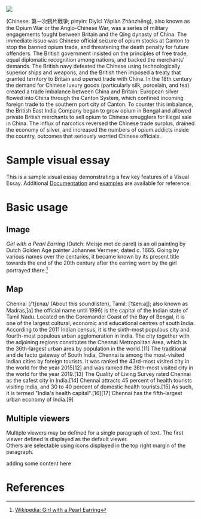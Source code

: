 <a href="https://juncture-digital.org"><img src="https://juncture-digital.org/images/ve-button.png"></a>

<param ve-config 
       title="Opium War"
       author="Mojo"
       banner="https://upload.wikimedia.org/wikipedia/commons/thumb/8/89/Destroying_Chinese_war_junks%2C_by_E._Duncan_%281843%29.jpg/800px-Destroying_Chinese_war_junks%2C_by_E._Duncan_%281843%29.jpg" 
       layout="vertical">
(Chinese: 第一次鴉片戰爭; pinyin: Dìyīcì Yāpiàn Zhànzhēng), also known as the Opium War or the Anglo-Chinese War, was a series of military engagements fought between Britain and the Qing dynasty of China. The immediate issue was Chinese official seizure of opium stocks at Canton to stop the banned opium trade, and threatening the death penalty for future offenders. The British government insisted on the principles of free trade, equal diplomatic recognition among nations, and backed the merchants' demands. The British navy defeated the Chinese using technologically superior ships and weapons, and the British then imposed a treaty that granted territory to Britain and opened trade with China.
<param ve-map>
In the 18th century the demand for Chinese luxury goods (particularly silk, porcelain, and tea) created a trade imbalance between China and Britain. European silver flowed into China through the Canton System, which confined incoming foreign trade to the southern port city of Canton. To counter this imbalance, the British East India Company began to grow opium in Bengal and allowed private British merchants to sell opium to Chinese smugglers for illegal sale in China. The influx of narcotics reversed the Chinese trade surplus, drained the economy of silver, and increased the numbers of opium addicts inside the country, outcomes that seriously worried Chinese officials.
<!-- Entities discussed throughout the essay are typically defined before the essay text and
     are thus available in all text.  Entity identifiers (QIDs) can be found in either
     Wikipedia or Wikidata (https://www.wikidata.org)> -->
<param ve-entity eid="Q185372"> <!-- Girl with a Pearl Earring painting -->
<param ve-entity eid="Q41264"> <!-- Johannes Vermeer -->
<param ve-entity eid="Q221092"> <!-- Mauritshuis -->
<param ve-entity eid="Q36600"> <!-- The Hague -->

# Sample visual essay

This is a sample visual essay demonstrating a few key features of a Visual Essay. Additional [Documentation](https://github.com/JSTOR-Labs/juncture/wiki) and [examples](https://jstor-labs.github.io/juncture-examples) are available for reference.
<param ve-image 
       manifest="https://iiif.juncture-digital.org/manifest/6dd738aed85597cac540ad31dd5818e86ef7f2918c7b43a9eb3123d5538e6e4c">

# Basic usage

## Image

_Girl with a Pearl Earring_ (Dutch: Meisje met de parel) is an oil painting by Dutch Golden Age painter Johannes Vermeer, 
dated c. 1665. Going by various names over the centuries, it became known by its present title towards the end of the 
20th century after the earring <span data-click-image-zoomto="1136,2730,1634,1033">worn</span> by the girl portrayed there.[^1]
<param ve-image 
       label="Girl with a Pearl Earring" 
       description="painting by Johannes Vermeer" 
       license="public domain" 
       url="https://upload.wikimedia.org/wikipedia/commons/5/5e/Common_lionfish_at_Shaab_El_Erg_reef.JPG">

## Map

Chennai (/ˈtʃɛnaɪ/ (About this soundlisten), Tamil: [ˈt͡ɕenːaɪ̯]; also known as Madras,[a] the official name until 1996) is the capital of the Indian state of Tamil Nadu. Located on the Coromandel Coast of the Bay of Bengal, it is one of the largest cultural, economic and educational centres of south India. According to the 2011 Indian census, it is the sixth-most populous city and fourth-most populous urban agglomeration in India. The city together with the adjoining regions constitutes the Chennai Metropolitan Area, which is the 36th-largest urban area by population in the world.[11] The traditional and de facto gateway of South India, Chennai is among the most-visited Indian cities by foreign tourists. It was ranked the 43rd-most visited city in the world for the year 2015[12] and was ranked the 36th-most visited city in the world for the year 2019.[13] The Quality of Living Survey rated Chennai as the safest city in India.[14] Chennai attracts 45 percent of health tourists visiting India, and 30 to 40 percent of domestic health tourists.[15] As such, it is termed "India's health capital".[16][17] Chennai has the fifth-largest urban economy of India.[9]
<param ve-map center="13.083694, 80.270186" zoom="10">

## Multiple viewers

Multiple viewers may be defined for a single paragraph of text.  The first viewer defined is displayed as the default viewer.  
Others are selectable using icons displayed in the top right margin of the paragraph.
<param ve-image 
       manifest="https://iiif.juncture-digital.org/manifest/6dd738aed85597cac540ad31dd5818e86ef7f2918c7b43a9eb3123d5538e6e4c">
<param ve-map center="Q36600" zoom="11">



adding some content here 
<param ve-plant-specimen jpid="10.5555/al.ap.visual.premedpl0009975">


# References

[^1]: [Wikipedia: Girl with a Pearl Earring](https://en.wikipedia.org/wiki/Girl_with_a_Pearl_Earring)

